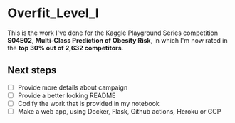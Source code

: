 # Overfit_Level_I
This is the work I've done for the Kaggle Playground Series competition **S04E02**, **Multi-Class Prediction of Obesity Risk**, in which I'm now rated in the **top 30% out of 2,632 competitors**.

## Next steps
- [ ] Provide more details about campaign
- [ ] Provide a better looking README
- [ ] Codify the work that is provided in my notebook
- [ ] Make a web app, using Docker, Flask, Github actions, Heroku or GCP
